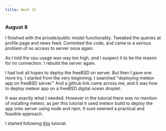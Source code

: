 ```yaml
---
title: Week 12
---
```


<p class="lead">

</p>
  
<div class="accordion">

<h3>August 8</h3>
<div>
<p>I finished with the private/public model functionality. Tweaked the queries at profile page and news feed. Commited the code, and came to a serious problem of no access to server once again.</p>
<p>As I told the cpu usage was way too high, and I suspect it to be the reason for no connection. I rebuild the server again.</p>
<p>I had lost all hopes to deploy the freeBSD on server. But then I gave one more try. I started from the very beginning. I searched "deploying meteor app on freeBSD server." And a github link came across me, and it was how to deploy meteor app on a freeBSD digital ocean droplet.</p>
<p>It was exactly what I needed. However in the tutorial there was no mention of installing meteor, as per this tutorial it used meteor build to deploy the app onto server using node and npm. It sure seemed a practical and feasible approach.</p>
<p>I started following <a href="https://github.com/orangecms/freebsd-meteor-tutorial">this</a> tutorial.</p>
</div>

</div>
